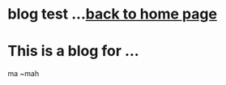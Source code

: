 # blog test ...<a href="http://zhengyinloong.github.io" target="_blank">back to home page</a>
# This is a blog for ...
ma ~mah
